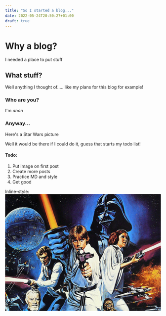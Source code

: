 ```yaml
---
title: "So I started a blog..."
date: 2022-05-24T20:50:27+01:00
draft: true
---
```


# Why a blog?
I needed a place to put stuff


## What stuff?
Well anything I thought of..... like my plans for this blog for example!


### Who are you?

I'm *anon*


### Anyway...
Here's a Star Wars picture

Well it would be there if I could do it, guess that starts my todo list!

#### Todo:
1. Put image on first post
2. Create more posts
3. Practice MD and style
4. Get good


Inline-style:
![1977 Star Wars movie poster](https://raw.githubusercontent.com/tomisee/tom-blog/master/public/images/StarWarsPoster1977.jpg?token=GHSAT0AAAAAABU6I2Z7CWNBK4EVIGXGCZG6YUOLZMQ)